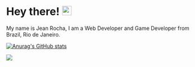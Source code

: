 
# Hey there! <img src="https://raw.githubusercontent.com/MartinHeinz/MartinHeinz/master/wave.gif" width="25px">

My name is Jean Rocha, I am a Web Developer and Game Developer from Brazil, Rio de Janeiro.

[![Anurag's GitHub stats](https://github-readme-stats.vercel.app/api?username=lucroch&show_icons=true&theme=radical)](https://github.com/anuraghazra/github-readme-stats)

![](https://img.shields.io/badge/-<WORD_ON_RIGHT>-informational?style=flat&logo=data:image/svg%2bxml;base64,<BASE64_DATA>)
